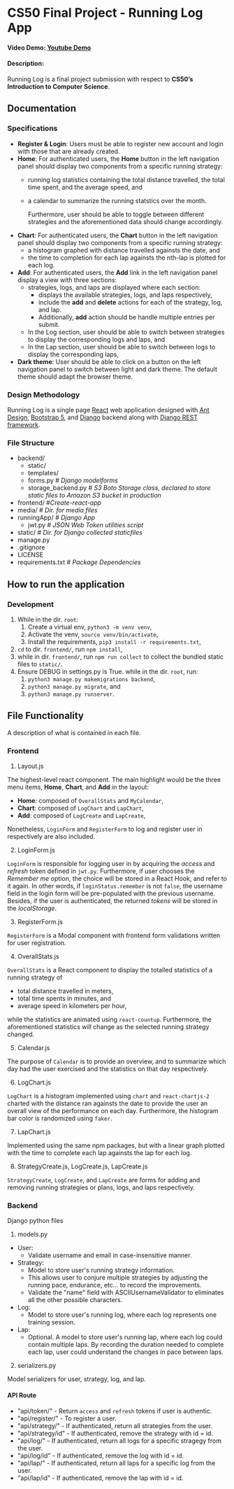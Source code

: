 # CS50 Final Project -  Running Log App
#### Video Demo: [Youtube Demo](https://youtu.be/xIM_obtcz1I "Youtube Demo")
#### Description:
Running Log is a final project submission with respect to **CS50’s Introduction to Computer Science**.

## Documentation
### Specifications
- **Register & Login**: Users must be able to register new account and login with those that are already created.
- **Home**: For authenticated users, the **Home** button in the left navigation panel should display two components from a specific running strategy:
  - running log statistics containing the total distance travelled, the total time spent, and the average speed, and
  - a calendar to summarize the running statstics over the month.

	Furthermore, user should be able to toggle between different strategies and the aforementioned data should change accordingly.
- **Chart**: For authenticated users, the **Chart** button in the left navigation panel should display two components from a specific running strategy:
	- a histogram graphed with distance travelled againsts the date, and
	- the time to completion for each lap againsts the nth-lap is plotted for each log.
- **Add**: For authenticated users, the **Add** link in the left navigation panel display a view with three sections:
	- strategies, logs, and laps are displayed where each section:
		- displays the available strategies, logs, and laps respectively,
		- include the **add** and **delete** actions for each of the strategy, log, and lap.
		- Additionally, **add** action should be handle multiple entries per submit.
	- In the Log section, user should be able to switch between strategies to display the corresponding logs and laps, and
	- In the Lap section, user should be able to switch between logs to display the corresponding laps,
- **Dark theme**: User should be able to click on a button on the left navigation panel to switch between light and dark theme. The default theme should adapt the browser theme.

### Design Methodology
Running Log is a single page [React](https://react.dev/ "React") web application designed with [Ant Design](https://ant.design "Ant Design"), [Bootstrap 5](https://getbootstrap.com/ "Bootstrap 5"), and [Django](https://www.djangoproject.com/ "Django") backend along with [Django REST framework](https://www.django-rest-framework.org/ "Django REST framework").

### File Structure
- backend/
	- static/
	- templates/
	- forms.py # *Django modelforms*
	- storage_backend.py # *S3 Boto Storage class, declared to store static files to Amazon S3 bucket in production*
- frontend/ #*Create-react-app*
- media/ # *Dir. for media files*
- runningApp/ # *Django App*
	- jwt.py # *JSON Web Token utilities script*
- static/ # *Dir. for Django collected staticfiles*
- manage.py
- .gitignore
- LICENSE
- requirements.txt # *Package Dependencies*

## How to run the application
### Development
1. While in the dir. `root`:
	1. 	Create a virtual env, `python3 -m venv venv`,
	2. 	Activate the venv, `source venv/bin/activate`,
	3. 	Install the requirements, `pip3 install -r requirements.txt`,
2. `cd` to dir. `frontend/`, run `npm install`,
2. while in dir. `frontend/`, run `npm run collect` to collect the bundled static files to `static/`.
3. Ensure DEBUG in settings.py is True. while in the dir. `root`, run:
	1. 	`python3 manage.py makemigrations backend`,
	2. 	`python3 manage.py migrate`, and
	3. 	`python3 manage.py runserver`.

## File Functionality
A description of what is contained in each file.

### Frontend

1. Layout.js

The highest-level react component. The main highlight would be the three menu items, **Home**, **Chart**, and **Add** in the layout:
- **Home**: composed of `OverallStats` and `MyCalendar`,
- **Chart**: composed of `LogChart` and `LapChart`,
- **Add**: composed of `LogCreate` and `LapCreate`,

Nonetheless, `LoginForm` and `RegisterForm` to log and register user in respectively are also included.

2. LoginForm.js

`LoginForm` is responsible for logging user in by acquiring the *access* and *refresh* token defined in `jwt.py`. Furthermore, if user chooses the *Remember me* option, the choice will be stored in a React Hook, and refer to it again. In other words, if `loginStatus.remember` is not `false`, the username field in the login form will be pre-populated with the previous username.
Besides, if the user is authenticated, the returned *tokens* will be stored in the *localStorage*.

3. RegisterForm.js

`RegisterForm` is a Modal component with frontend form validations written for user registration.

4. OverallStats.js

`OverallStats` is a React component to display the totalled statistics of a running strategy of
- total distance travelled in meters,
- total time spents in minutes, and
- average speed in kilometers per hour,

while the statistics are animated using `react-countup`. Furthermore, the aforementioned statistics will change as the selected running strategy changed.

5. Calendar.js

The purpose of `Calendar` is to provide an overview, and to summarize which day had the user exercised and the statistics on that day respectively.

6. LogChart.js

`LogChart` is a histogram implemented using `chart` and `react-chartjs-2` charted with the distance ran againsts the date to provide the user an overall view of the performance on each day. Furthermore, the histogram bar color is randomized using `faker`.

7. LapChart.js

Implemented using the same npm packages, but with a linear graph plotted with the time to complete each lap againsts the lap for each log.

8. StrategyCreate.js, LogCreate.js, LapCreate.js

`StrategyCreate`, `LogCreate`, and `LapCreate` are forms for adding and removing running strategies or plans, logs, and laps respectively.

### Backend
Django python files
1. models.py

- User:
	- Validate username and email in case-insensitive manner.
- Strategy:
	- Model to store user's running strategy information.
	- This allows user to conjure multiple strategies by adjusting the running pace, endurance, etc... to record the improvements.
	- Validate the "name" field with ASCIIUsernameValidator to eliminates all the other possible characters.
- Log:
	- Model to store user's running log, where each log represents one training session.
- Lap:
	- Optional. A model to store user's running lap, where each log could contain multiple laps. By recording the duration needed to complete each lap, user could understand the changes in pace between laps.

2. serializers.py

Model serializers for user, strategy, log, and lap.

#### API Route
- "api/token/" - Return `access` and `refresh` tokens if user is authentic.
- "api/register/" - To register a user.
- "api/strategy/" - If authenticated, return all strategies from the user.
- "api/strategy/id" - If authenticated, remove the strategy with id = id.
- "api/log/" - If authenticated, return all logs for a specific stragegy from the user.
- "api/log/id" - If authenticated, remove the log with id = id.
- "api/lap/" - If authenticated, return all laps for a specific log from the user.
- "api/lap/id" - If authenticated, remove the lap with id = id.